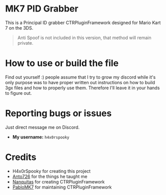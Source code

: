 # MK7 PID Grabber
This is a Principal ID grabber CTRPluginFramework designed for Mario Kart 7 on the 3DS.

> Anti Spoof is not included in this version, that method will remain private.

# How to use or build the file
Find out yourself :) people assume that I try to grow my discord while it's only purpose was to have proper written out instructions on how to build 3gx files and how to properly use them. Therefore I'll leave it in your hands to figure out.

# Reporting bugs or issues
Just direct message me on Discord.

- **My username:** `h4x0rspooky`

# Credits

- H4x0rSpooky for creating this project
- [Anto726](https://github.com/Anto726) for the things he taught me
- [Nanquitas](https://github.com/Nanquitas) for creating CTRPluginFramework
- [PabloMK7](https://github.com/PabloMK7) for maintaining CTRPluginFramework
